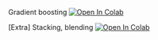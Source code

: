 ﻿Gradient boosting
[![Open In Colab](https://colab.research.google.com/assets/colab-badge.svg)]()

[Extra] Stacking, blending
[![Open In Colab](https://colab.research.google.com/assets/colab-badge.svg)]()
